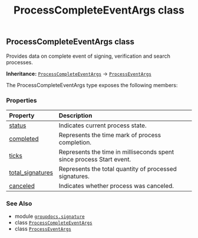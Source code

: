 ﻿---
title: ProcessCompleteEventArgs class
second_title: GroupDocs.Signature for Python via .NET API References
description: 
type: docs
url: /python-net/groupdocs.signature/processcompleteeventargs/
is_root: false
weight: 60
---

## ProcessCompleteEventArgs class

Provides data on complete event of signing, verification and search processes.



**Inheritance:** [`ProcessCompleteEventArgs`](/signature/python-net/groupdocs.signature/processcompleteeventargs) → 
[`ProcessEventArgs`](/signature/python-net/groupdocs.signature/processeventargs)



The ProcessCompleteEventArgs type exposes the following members:

### Properties
| Property | Description |
| :- | :- |
| [status](/signature/python-net/groupdocs.signature/processcompleteeventargs/status) | Indicates current process state. |
| [completed](/signature/python-net/groupdocs.signature/processcompleteeventargs/completed) | Represents the time mark of process completion. |
| [ticks](/signature/python-net/groupdocs.signature/processcompleteeventargs/ticks) | Represents the time in milliseconds spent since process Start event. |
| [total_signatures](/signature/python-net/groupdocs.signature/processcompleteeventargs/total_signatures) | Represents the total quantity of processed signatures. |
| [canceled](/signature/python-net/groupdocs.signature/processcompleteeventargs/canceled) | Indicates whether process was canceled. |



### See Also
* module [`groupdocs.signature`](..)
* class [`ProcessCompleteEventArgs`](/signature/python-net/groupdocs.signature/processcompleteeventargs)
* class [`ProcessEventArgs`](/signature/python-net/groupdocs.signature/processeventargs)
